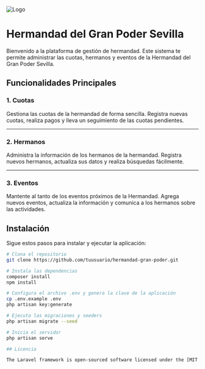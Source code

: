![Logo](public/Estilos/Imagenes/banner.png)

# Hermandad del Gran Poder Sevilla

Bienvenido a la plataforma de gestión de hermandad. Este sistema te permite administrar las cuotas, hermanos y eventos de la Hermandad del Gran Poder Sevilla.

## Funcionalidades Principales

### 1. Cuotas

Gestiona las cuotas de la hermandad de forma sencilla. Registra nuevas cuotas, realiza pagos y lleva un seguimiento de las cuotas pendientes.

---

### 2. Hermanos

Administra la información de los hermanos de la hermandad. Registra nuevos hermanos, actualiza sus datos y realiza búsquedas fácilmente.



---

### 3. Eventos

Mantente al tanto de los eventos próximos de la Hermandad. Agrega nuevos eventos, actualiza la información y comunica a los hermanos sobre las actividades.



## Instalación

Sigue estos pasos para instalar y ejecutar la aplicación:

```bash
# Clona el repositorio
git clone https://github.com/tuusuario/hermandad-gran-poder.git

# Instala las dependencias
composer install
npm install

# Configura el archivo .env y genera la clave de la aplicación
cp .env.example .env
php artisan key:generate

# Ejecuta las migraciones y seeders
php artisan migrate --seed

# Inicia el servidor
php artisan serve

## Licencia

The Laravel framework is open-sourced software licensed under the [MIT license](https://opensource.org/licenses/MIT).
